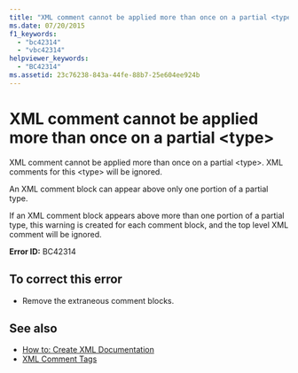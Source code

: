 ```yaml
---
title: "XML comment cannot be applied more than once on a partial <type>"
ms.date: 07/20/2015
f1_keywords: 
  - "bc42314"
  - "vbc42314"
helpviewer_keywords: 
  - "BC42314"
ms.assetid: 23c76238-843a-44fe-88b7-25e604ee924b
---
```

# XML comment cannot be applied more than once on a partial \<type>
XML comment cannot be applied more than once on a partial \<type>. XML comments for this \<type> will be ignored.  
  
 An XML comment block can appear above only one portion of a partial type.  
  
 If an XML comment block appears above more than one portion of a partial type, this warning is created for each comment block, and the top level XML comment will be ignored.  
  
 **Error ID:** BC42314  
  
## To correct this error  
  
- Remove the extraneous comment blocks.  
  
## See also

- [How to: Create XML Documentation](../../visual-basic/programming-guide/program-structure/how-to-create-xml-documentation.md)
- [XML Comment Tags](../../visual-basic/language-reference/xmldoc/index.md)
